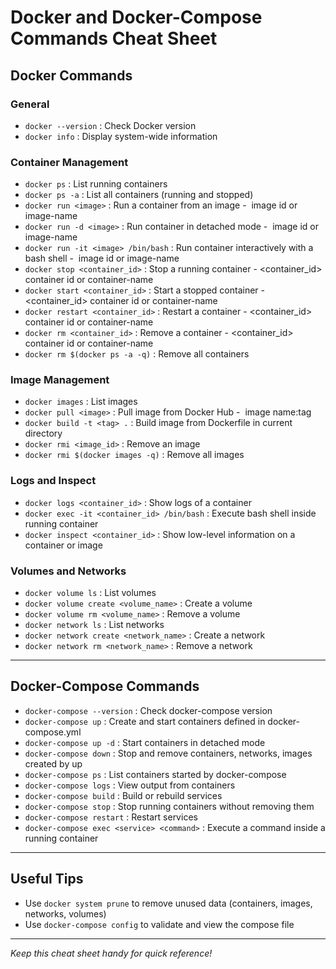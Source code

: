 
# Docker and Docker-Compose Commands Cheat Sheet

## Docker Commands

### General
- `docker --version` : Check Docker version
- `docker info` : Display system-wide information

### Container Management
- `docker ps` : List running containers
- `docker ps -a` : List all containers (running and stopped)
- `docker run <image>` : Run a container from an image - <image> image id or image-name
- `docker run -d <image>` : Run container in detached mode - <image> image id or image-name
- `docker run -it <image> /bin/bash` : Run container interactively with a bash shell - <image> image id or image-name
- `docker stop <container_id>` : Stop a running container - <container_id> container id or container-name
- `docker start <container_id>` : Start a stopped container - <container_id> container id or container-name
- `docker restart <container_id>` : Restart a container - <container_id> container id or container-name
- `docker rm <container_id>` : Remove a container - <container_id> container id or container-name
- `docker rm $(docker ps -a -q)` : Remove all containers

### Image Management
- `docker images` : List images
- `docker pull <image>` : Pull image from Docker Hub - <image> image name:tag
- `docker build -t <tag> .` : Build image from Dockerfile in current directory
- `docker rmi <image_id>` : Remove an image
- `docker rmi $(docker images -q)` : Remove all images

### Logs and Inspect
- `docker logs <container_id>` : Show logs of a container
- `docker exec -it <container_id> /bin/bash` : Execute bash shell inside running container
- `docker inspect <container_id>` : Show low-level information on a container or image

### Volumes and Networks
- `docker volume ls` : List volumes
- `docker volume create <volume_name>` : Create a volume
- `docker volume rm <volume_name>` : Remove a volume
- `docker network ls` : List networks
- `docker network create <network_name>` : Create a network
- `docker network rm <network_name>` : Remove a network

---

## Docker-Compose Commands

- `docker-compose --version` : Check docker-compose version
- `docker-compose up` : Create and start containers defined in docker-compose.yml
- `docker-compose up -d` : Start containers in detached mode
- `docker-compose down` : Stop and remove containers, networks, images created by up
- `docker-compose ps` : List containers started by docker-compose
- `docker-compose logs` : View output from containers
- `docker-compose build` : Build or rebuild services
- `docker-compose stop` : Stop running containers without removing them
- `docker-compose restart` : Restart services
- `docker-compose exec <service> <command>` : Execute a command inside a running container

---

## Useful Tips

- Use `docker system prune` to remove unused data (containers, images, networks, volumes)
- Use `docker-compose config` to validate and view the compose file

---

*Keep this cheat sheet handy for quick reference!*
